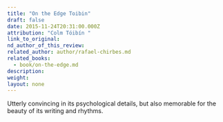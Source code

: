 ```yaml
---
title: "On the Edge Toibin"
draft: false
date: 2015-11-24T20:31:00.000Z
attribution: "Colm Tóibín "
link_to_original:
nd_author_of_this_review:
related_author: author/rafael-chirbes.md
related_books:
  - book/on-the-edge.md
description:
weight:
layout: none
---
```

Utterly convincing in its psychological details, but also memorable for the beauty of its writing and rhythms.

